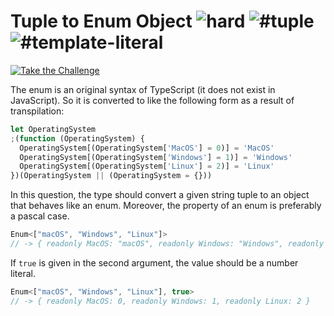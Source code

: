 <!--info-header-start--><h1>Tuple to Enum Object <img src="https://img.shields.io/badge/-hard-de3d37" alt="hard"/> <img src="https://img.shields.io/badge/-%23tuple-999" alt="#tuple"/> <img src="https://img.shields.io/badge/-%23template--literal-999" alt="#template-literal"/></h1><p><a href="https://tsch.js.org/472/play" target="_blank"><img src="https://img.shields.io/badge/-Take%20the%20Challenge-3178c6?logo=typescript&logoColor=white" alt="Take the Challenge"/></a>

The enum is an original syntax of TypeScript (it does not exist in JavaScript). So it is converted to like the following form as a result of transpilation:

```js
let OperatingSystem
;(function (OperatingSystem) {
  OperatingSystem[(OperatingSystem['MacOS'] = 0)] = 'MacOS'
  OperatingSystem[(OperatingSystem['Windows'] = 1)] = 'Windows'
  OperatingSystem[(OperatingSystem['Linux'] = 2)] = 'Linux'
})(OperatingSystem || (OperatingSystem = {}))
```

In this question, the type should convert a given string tuple to an object that behaves like an enum.
Moreover, the property of an enum is preferably a pascal case.

```ts
Enum<["macOS", "Windows", "Linux"]>
// -> { readonly MacOS: "macOS", readonly Windows: "Windows", readonly Linux: "Linux" }
```

If `true` is given in the second argument, the value should be a number literal.

```ts
Enum<["macOS", "Windows", "Linux"], true>
// -> { readonly MacOS: 0, readonly Windows: 1, readonly Linux: 2 }
```
